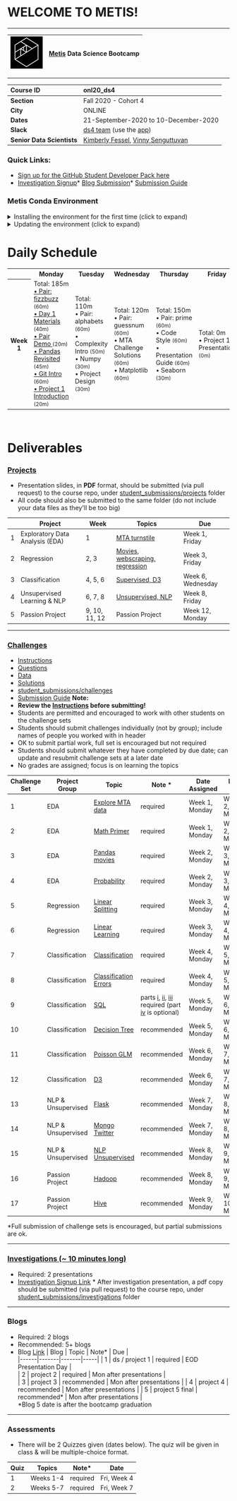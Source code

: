 

# WELCOME TO METIS!

---

| ![Metis logo](/curriculum/project-01/day-1-materials/metis.png)      |  [Metis](http://www.thisismetis.com/) Data Science Bootcamp    |
|------|-------|  

---
| **Course ID**     |  onl20_ds4    |
|:------|:-------|
| **Section**   | Fall 2020 - Cohort 4  |  
| **City**  | ONLINE |
| **Dates** | 21-September-2020 to 10-December-2020   |
| **Slack** |  [ds4 team](https://Fall-onl20-metis.slack.com/) (use the [app](https://slack.com/downloads)) |
| **Senior Data Scientists** |  [Kimberly Fessel](https://www.linkedin.com/in/kimberlyfessel), [Vinny Senguttuvan](https://www.linkedin.com/in/vinny-senguttuvan-95755a141) |

### Quick Links:


* [Sign up for the GitHub Student Developer Pack here](https://metis-education-signup.glitch.me/)
* [Investigation Signup]()* [Blog Submission]()* [Submission Guide](https://github.com/thisismetis/onl20_ds4_instructor/blob/master/curriculum/project-01/git-1/submissions.md)
### Metis Conda Environment

<details><summary> Installing the environment for the first time (click to expand)</summary> 

# Environment management

We will be using Anaconda environments to manage the python packages that are
needed for our curriculum. You can think of an environment as a container for
the packages that you need to run code.

Environments can be useful when you have several different projects, each with
different software requirements. Environments let you separately the packages
used for each package and preserve them so that the project code will continue
to work in the future.

Today, we'll start by building our very first conda environment. Metis has a
list of the software needed to run all the code in our curriculum. We keep track
of this in the cloud, allowing you to easily get up and running.

## Setup

### Conda

First, you need to have anaconda installed in order for this to work. Check that
`conda` is installed by running `conda -V` from your terminal. You should
receive a response indicating your current `conda` version.

If you haven't already, install the appropriate miniconda for your system from
the link [here](https://docs.conda.io/en/latest/miniconda.html). **Be sure to
select the python 3.\* version**.

### Metis Environment

Now we'll run the code to install the metis environment.

First, let's check if `conda` needs to be updated:

```bash
conda update conda -y
```

Next, we need to install `anaconda-client` in order to load cloud environmentts.

```bash
conda install anaconda-client -y
```

Finally, install the Metis environment:

```bash
conda env create thisismetis/metis
```

The `nb_conda` package will automatically connect your conda environment to
jupytyer.

# How to use the Metis environment

When you open a new terminal, you should see a prompt similar to:

```bash
(base)$
```

This indicates that you are currently in the "base" environment. You can confirm
this with `conda info`.

## Switch to the Metis environment

**Before you can run Jupyter, you need to switch to the Metis environment.** You
can do this by running

```bash
(base)$ conda activate metis
(metis)$
```

You can then start Jupyter by running

```bash
(metis)$ jupyter notebook
```

When starting a new notebook in Jupyter, students should select "Kernel ->
Change Kernel -> metis" before running.

</details>

<details><summary>Updating the environment (click to expand)</summary> 
You can update your metis environment any time by running

```bash
conda env update thisismetis/metis
```
</details>



# Daily Schedule

<table>
 <tr>
  <th>
  </th>
  <th>
   Monday
  </th>
  <th>
   Tuesday
  </th>
  <th>
   Wednesday
  </th>
  <th>
   Thursday
  </th>
  <th>
   Friday
  </th>
 </tr>
 <tr>
  <th>
   Week 1
  </th>
  <td>
   Total: 185m
   <br/>
   <a href="pairs/fizzbuzz">
    • Pair: fizzbuzz
   </a>
   <small>
    (60m)
   </small>
   <br/>
   <a href="/curriculum/project-01/day-1-materials">
    • Day 1 Materials
   </a>
   <small>
    (40m)
   </small>
   <br/>
   <a href="/curriculum/project-01/pair_demo">
    • Pair Demo
   </a>
   <small>
    (20m)
   </small>
   <br/>
   <a href="/curriculum/project-01/pandas-revisited">
    • Pandas Revisited
   </a>
   <small>
    (45m)
   </small>
   <br/>
   <a href="/curriculum/project-01/git-1">
    • Git Intro
   </a>
   <small>
    (60m)
   </small>
   <br/>
   <a href="/curriculum/project-01/project-01-introduction">
    • Project 1 Introduction
   </a>
   <small>
    (20m)
   </small>
   <br/>
  </td>
  <td>
   Total: 110m
   <br/>
   • Pair: alphabets
   <small>
    (60m)
   </small>
   <br/>
   • Complexity Intro
   <small>
    (50m)
   </small>
   <br/>
   • Numpy
   <small>
    (30m)
   </small>
   <br/>
   • Project Design
   <small>
    (30m)
   </small>
   <br/>
  </td>
  <td>
   Total: 120m
   <br/>
   • Pair: guessnum
   <small>
    (60m)
   </small>
   <br/>
   • MTA Challenge Solutions
   <small>
    (60m)
   </small>
   <br/>
   • Matplotlib
   <small>
    (60m)
   </small>
   <br/>
  </td>
  <td>
   Total: 150m
   <br/>
   • Pair: prime
   <small>
    (60m)
   </small>
   <br/>
   • Code Style
   <small>
    (60m)
   </small>
   <br/>
   • Presentation Guide
   <small>
    (60m)
   </small>
   <br/>
   • Seaborn
   <small>
    (30m)
   </small>
   <br/>
  </td>
  <td>
   Total: 0m
   <br/>
   • Project 1 Presentation
   <small>
    (0m)
   </small>
   <br/>
  </td>
 </tr>
</table>
<br>

# Deliverables

### <a name="section-b"></a>[Projects](/projects)

* Presentation slides, in **PDF** format, should be submitted (via pull request) to the course repo, under [student_submissions/projects](/student_submissions/projects) folder
* All code should also be submitted to the same folder (do not include your data files as they'll be too big)

|    |Project | Week | Topics                 |  Due |
|----|----|-------|-------|----------|
| 1  | Exploratory Data Analysis (EDA)  | 1 | [MTA turnstile](/curriculum/project-01/project-01-introduction/project_01.md) | Week 1, Friday  |
| 2  | Regression  | 2, 3|  [Movies, webscraping, regression](/curriculum/project-02/project-02-introduction/project_02.md)  | Week 3, Friday |
| 3  | Classification | 4, 5, 6|  [Supervised, D3](/curriculum/project-03/project-03-introduction/project_03.md)        | Week 6, Wednesday |
| 4  | Unsupervised Learning & NLP | 6, 7, 8|  [Unsupervised, NLP](/curriculum/project-04/project-04-introduction/project_04.md) | Week 8, Friday  |
| 5  | Passion Project | 9, 10, 11, 12| Passion Project | Week 12, Monday |

---

### <a name="section-c"></a>[Challenges](/challenges)
 
* [Instructions](/challenges/README.md)
* [Questions](/challenges/challenges_questions)
* [Data](challenges/challenges_data)
* [Solutions](challenges/challenges_solutions)
* [student_submissions/challenges](/student_submissions/challenges)
* [Submission Guide](https://github.com/thisismetis/onl20_ds4_instructor/blob/master/curriculum/project-01/git-1/submissions.md)
**Note:**
* **Review the [Instructions](/challenges/README.md) before submitting!**
* Students are permitted and encouraged to work with other students on the challenge sets
* Students should submit challenges individually (not by group); include names of people you worked with in header
* OK to submit partial work, full set is encouraged but not required
* Students should submit whatever they have completed by due date; can update and resubmit challenge sets at a later date 
* No grades are assigned; focus is on learning the topics


| Challenge Set  | Project Group | Topic                 | Note * | Date Assigned   | Date Due      |
|----------------|---------------|-----------------------|---------------|------------|-------------|
| 1              | EDA        | [Explore MTA data](/challenges/challenges_questions/01-mta)      | required     | Week 1, Monday | Week 2, Monday  |
| 2              | EDA        | [Math Primer](/challenges/challenges_questions/02-primer)      | required     | Week 1, Monday | Week 2, Monday  |
| 3              | EDA        | [Pandas movies](/challenges/challenges_questions/03-pandas)                | required    | Week 2, Monday  |  Week 3, Monday   |
| 4              | EDA        | [Probability](/challenges/challenges_questions/04-probability)                | required    | Week 2, Monday | Week 3, Monday |
| 5              | Regression        | [Linear Splitting](/challenges/challenges_questions/05-linear_splitting)      | required    | Week 3, Monday | Week 4, Monday   |
| 6              | Regression        | [Linear Learning](/challenges/challenges_questions/06-linear_learning)       | required    | Week 3, Monday | Week 4, Monday |
| 7              | Classification       | [Classification](/challenges/challenges_questions/07-classification)        | required    | Week 4, Monday |   Week 5, Monday |
| 8              | Classification       | [Classification Errors](/challenges/challenges_questions/08-classification_errors) | required    | Week 4, Monday | Week 5, Monday |
| 9              | Classification       | [SQL](/challenges/challenges_questions/09-sql)                   | parts [i](/challenges/challenges_questions/09-sql/09_part_i_sql_w3school.md), [ii](/challenges/challenges_questions/09-sql/09_part_ii_sql_baseball.md), [iii](/challenges/challenges_questions/09-sql/09_part_iii_sql_soccer.md) required (part [iv](/challenges/challenges_questions/09-sql/09_part_iv_sql_tennis.md) is optional)    | Week 5, Monday | Week 6, Monday |
| 10             | Classification       | [Decision Tree](/challenges/challenges_questions/10-decision_tree)         |  recommended    | Week 5, Monday  | Week 6, Monday |
| 11             | Classification       | [Poisson GLM](/challenges/challenges_questions/11-poisson_glm)           | recommended     | Week 6, Monday |  Week 7, Monday    |
| 12             | Classification       | [D3](/challenges/challenges_questions/12-d3)                    | recommended    | Week 6, Monday | Week 7, Monday   |
| 13             | NLP & Unsupervised      | [Flask](/challenges/challenges_questions/13-flask)                 | recommended    | Week 7, Monday  | Week 8, Monday  |
| 14             | NLP & Unsupervised      | [Mongo Twitter](/challenges/challenges_questions/14-mongo_twitter)         | recommended    | Week 7, Monday | Week 8, Monday  |
| 15             | NLP & Unsupervised      | [NLP Unsupervised](/challenges/challenges_questions/15-nlp_unsup)      | recommended    | Week 8, Monday | Week 9, Monday  |
| 16             | Passion Project         | [Hadoop](/challenges/challenges_questions/16-hadoop)                | recommended    | Week 8, Monday | Week 9, Monday |
| 17             | Passion Project         | [Hive](/challenges/challenges_questions/17-hive)                  | recommended    | Week 9, Monday | Week 10, Monday |

*Full submission of challenge sets is encouraged, but partial submissions are ok. 

---

### <a name="section-f"></a>[Investigations (~ 10 minutes long)](/investigations)

* Required:  2 presentations
* [Investigation Signup Link]() * After investigation presentation, a pdf copy should be submitted (via pull request) to the course repo, under [student_submissions/investigations](/student_submissions/investigations) folder

---

### <a name="section-d"></a>Blogs
 
* Required:  2 blogs
* Recommended:  5+ blogs
* Blog [Link]() 
| Blog | Topic | Note* | Due |  
|------|-------|-------|-----|
| 1    | ds / project 1 | required | EOD Presentation Day |   
| 2    | project 2 | required |  Mon after presentations  |  
| 3    | project 3 | recommended |  Mon after presentations |
| 4    | project 4 | recommended | Mon after presentations |
| 5    | project 5 final | recommended* | Mon after presentations |  
*Blog 5 date is after the bootcamp graduation 

---

### <a name="section-e"></a>Assessments
 
* There will be 2 Quizzes given (dates below).  The quiz will be given in class & will be multiple-choice format.

| Quiz | Topics | Note* | Date |  
|------|-------|-------|-----|
| 1    | Weeks 1-4 | required | Fri, Week 4 |   
| 2    | Weeks 5-7 | required | Fri, Week 7 |  



